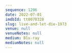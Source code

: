 ```yaml
---
sequence: 1296
date: 2022-07-01
imdbId: tt0070328
slug: live-and-let-die-1973
venue: null
venueNotes: null
medium: Blu-ray
mediumNotes: null
---
```

